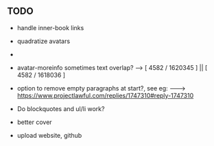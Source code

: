 ## TODO

 - handle inner-book links

 - quadratize avatars
 - 
 - avatar-moreinfo sometimes text overlap?   -->  [ 4582 / 1620345 ] ||  [ 4582 / 1618036 ]

 - option to remove empty paragraphs at start?, see eg:  ---> https://www.projectlawful.com/replies/1747310#reply-1747310 

 - Do blockquotes and ul/li work?

 - better cover

 - upload website, github